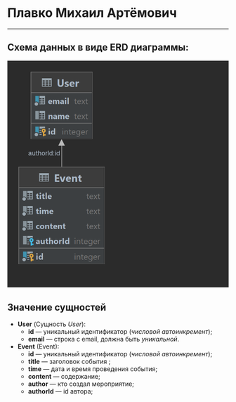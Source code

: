 # Плавко Михаил Артёмович
___

## Схема данных в виде ERD диаграммы:

![Диаграмма](public/db.png)

## Значение сущностей
- **User** (Сущность _User_):
  - **id** — уникальный идентификатор (_числовой автоинкремент_);
  - **email** — строка с email, должна быть _уникальной_.
- **Event** (Event):
  - **id** — уникальный идентификатор (_числовой автоинкремент_);
  - **title** — заголовок события ;
  - **time** — дата и время проведения события;
  - **content** — содержание;
  - **author** — кто создал мероприятие;
  - **authorId** — id автора;